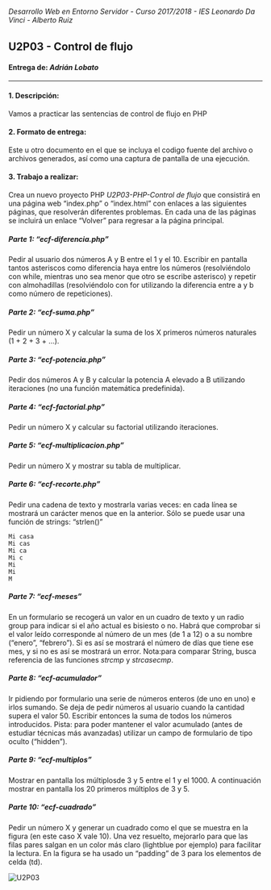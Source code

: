 ###### *Desarrollo Web en Entorno Servidor - Curso 2017/2018 - IES Leonardo Da Vinci - Alberto Ruiz*
## U2P03 - Control de flujo
#### Entrega de: *Adrián Lobato*
----
#### 1. Descripción:

Vamos a practicar las sentencias de control de flujo en PHP

#### 2. Formato de entrega:

Este u otro documento en el que se incluya el codigo fuente del archivo o archivos generados, así como una captura de pantalla de una ejecución.

#### 3. Trabajo a realizar:

Crea un nuevo proyecto PHP *U2P03-PHP-Control de flujo* que consistirá en una página web “index.php” o “index.html” con enlaces a las siguientes páginas, que resolverán diferentes problemas. En cada una de las páginas se incluirá un enlace “Volver” para regresar a la página principal.

##### Parte 1: “ecf-diferencia.php”


Pedir al usuario dos números A y B entre el 1 y el 10. Escribir en pantalla tantos asteriscos como diferencia haya entre los números (resolviéndolo con while, mientras uno sea menor que otro se escribe asterisco) y repetir con almohadillas (resolviéndolo con for utilizando la diferencia entre a y b como número de repeticiones).

##### Parte 2: “ecf-suma.php”

Pedir un número X y calcular la suma de los X primeros números naturales (1 + 2 + 3 + …).

##### Parte 3: “ecf-potencia.php”

Pedir dos números A y B y calcular la potencia A elevado a B utilizando iteraciones (no una función matemática predefinida).

##### Parte 4: “ecf-factorial.php”

Pedir un número X y calcular su factorial utilizando iteraciones.

##### Parte 5: “ecf-multiplicacion.php”

Pedir un número X y mostrar su tabla de multiplicar.

##### Parte 6: “ecf-recorte.php”

Pedir una cadena de texto y mostrarla varias veces: en cada línea se mostrará un carácter menos que en la anterior. Sólo se puede usar una función de strings: “strlen()”

```
Mi casa
Mi cas
Mi ca
Mi c
Mi 
Mi
M 
```

##### Parte 7: “ecf-meses”

En un formulario se recogerá un valor en un cuadro de texto y un radio group para indicar si el año actual es bisiesto o no. Habrá que comprobar si el valor leído corresponde al número de un mes (de 1 a 12) o a su nombre (“enero”, “febrero”). Si es así se mostrará el número de días que tiene ese mes, y si no es así se mostrará un error. Nota:para comparar String, busca referencia de las funciones *strcmp* y *strcasecmp*. 

##### Parte 8: “ecf-acumulador”

Ir pidiendo por formulario una serie de números enteros (de uno en uno) e irlos sumando. Se deja de pedir números al usuario cuando la cantidad supera el valor 50. Escribir entonces la suma de todos los números introducidos. Pista: para poder mantener el valor acumulado (antes de estudiar técnicas más avanzadas) utilizar un campo de formulario de tipo oculto (“hidden”).

##### Parte 9: “ecf-multiplos”

Mostrar en pantalla los múltiplosde 3 y 5 entre el 1 y el 1000. A continuación mostrar en pantalla los 20 primeros múltiplos de 3 y 5.

##### Parte 10: “ecf-cuadrado”

Pedir un número X y generar un cuadrado como el que se muestra en la figura (en este caso X vale 10). Una vez resuelto, mejorarlo para que las filas pares salgan en un color más claro (lightblue por ejemplo) para facilitar la lectura. En la figura se ha usado un “padding” de 3 para los elementos de celda (td).

![U2P03](U2P03.png)

